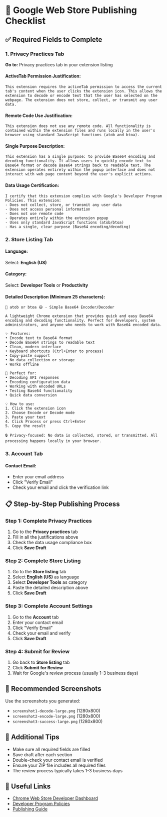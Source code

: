 # 🚀 Google Web Store Publishing Checklist

## ✅ **Required Fields to Complete**

### 1. **Privacy Practices Tab**
**Go to:** Privacy practices tab in your extension listing

#### **ActiveTab Permission Justification:**
```
This extension requires the activeTab permission to access the current tab's content when the user clicks the extension icon. This allows the extension to decode or encode text that the user has selected on the webpage. The extension does not store, collect, or transmit any user data.
```

#### **Remote Code Use Justification:**
```
This extension does not use any remote code. All functionality is contained within the extension files and runs locally in the user's browser using standard JavaScript functions (atob and btoa).
```

#### **Single Purpose Description:**
```
This extension has a single purpose: to provide Base64 encoding and decoding functionality. It allows users to quickly encode text to Base64 format or decode Base64 strings back to readable text. The extension operates entirely within the popup interface and does not interact with web page content beyond the user's explicit actions.
```

#### **Data Usage Certification:**
```
I certify that this extension complies with Google's Developer Program Policies. This extension:
- Does not collect, store, or transmit any user data
- Does not access personal information
- Does not use remote code
- Operates entirely within the extension popup
- Uses only standard JavaScript functions (atob/btoa)
- Has a single, clear purpose (Base64 encoding/decoding)
```

### 2. **Store Listing Tab**

#### **Language:**
Select: **English (US)**

#### **Category:**
Select: **Developer Tools** or **Productivity**

#### **Detailed Description (Minimum 25 characters):**
```
🔧 atob or btoa 😄 - Simple Base64 Encoder/Decoder

A lightweight Chrome extension that provides quick and easy Base64 encoding and decoding functionality. Perfect for developers, system administrators, and anyone who needs to work with Base64 encoded data.

✨ Features:
• Encode text to Base64 format
• Decode Base64 strings to readable text
• Clean, modern interface
• Keyboard shortcuts (Ctrl+Enter to process)
• Copy-paste support
• No data collection or storage
• Works offline

🎯 Perfect for:
• Decoding API responses
• Encoding configuration data
• Working with encoded URLs
• Testing Base64 functionality
• Quick data conversion

💡 How to use:
1. Click the extension icon
2. Choose Encode or Decode mode
3. Paste your text
4. Click Process or press Ctrl+Enter
5. Copy the result

🔒 Privacy-focused: No data is collected, stored, or transmitted. All processing happens locally in your browser.
```

### 3. **Account Tab**

#### **Contact Email:**
- Enter your email address
- Click "Verify Email"
- Check your email and click the verification link

## 📋 **Step-by-Step Publishing Process**

### **Step 1: Complete Privacy Practices**
1. Go to the **Privacy practices** tab
2. Fill in all the justifications above
3. Check the data usage compliance box
4. Click **Save Draft**

### **Step 2: Complete Store Listing**
1. Go to the **Store listing** tab
2. Select **English (US)** as language
3. Select **Developer Tools** as category
4. Paste the detailed description above
5. Click **Save Draft**

### **Step 3: Complete Account Settings**
1. Go to the **Account** tab
2. Enter your contact email
3. Click "Verify Email"
4. Check your email and verify
5. Click **Save Draft**

### **Step 4: Submit for Review**
1. Go back to **Store listing** tab
2. Click **Submit for Review**
3. Wait for Google's review process (usually 1-3 business days)

## 🎯 **Recommended Screenshots**
Use the screenshots you generated:
- `screenshot1-decode-large.png` (1280x800)
- `screenshot2-encode-large.png` (1280x800)
- `screenshot3-success-large.png` (1280x800)

## 📝 **Additional Tips**
- Make sure all required fields are filled
- Save draft after each section
- Double-check your contact email is verified
- Ensure your ZIP file includes all required files
- The review process typically takes 1-3 business days

## 🔗 **Useful Links**
- [Chrome Web Store Developer Dashboard](https://chrome.google.com/webstore/devconsole/)
- [Developer Program Policies](https://developer.chrome.com/docs/webstore/program_policies/)
- [Publishing Guide](https://developer.chrome.com/docs/webstore/publish/)

